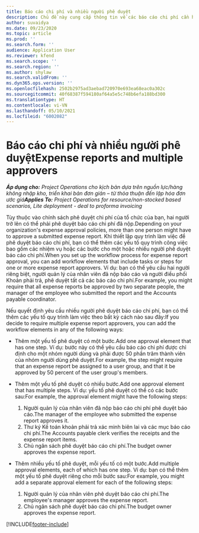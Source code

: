 ```yaml
---
title: Báo cáo chi phí và nhiều người phê duyệt
description: Chủ đề này cung cấp thông tin về các báo cáo chi phí cần hai người trở lên phê duyệt.
author: suvaidya
ms.date: 09/23/2020
ms.topic: article
ms.prod: ''
ms.search.form: ''
audience: Application User
ms.reviewer: kfend
ms.search.scope: ''
ms.search.region: ''
ms.author: shylaw
ms.search.validFrom: ''
ms.dyn365.ops.version: ''
ms.openlocfilehash: 2502b2975ad3aebad720970e693ea68eac0a302c
ms.sourcegitcommit: 40f68387f594180af64a5e5c748b6efa188bd300
ms.translationtype: HT
ms.contentlocale: vi-VN
ms.lasthandoff: 05/10/2021
ms.locfileid: "6002082"
---
```

# <a name="expense-reports-and-multiple-approvers"></a><span data-ttu-id="c2e11-103">Báo cáo chi phí và nhiều người phê duyệt</span><span class="sxs-lookup"><span data-stu-id="c2e11-103">Expense reports and multiple approvers</span></span>

<span data-ttu-id="c2e11-104">_**Áp dụng cho:** Project Operations cho kịch bản dựa trên nguồn lực/hàng không nhập kho, triển khai bản đơn giản – từ thỏa thuận đến lập hóa đơn ước giá_</span><span class="sxs-lookup"><span data-stu-id="c2e11-104">_**Applies To:** Project Operations for resource/non-stocked based scenarios, Lite deployment - deal to proforma invoicing_</span></span>

<span data-ttu-id="c2e11-105">Tùy thuộc vào chính sách phê duyệt chi phí của tổ chức của bạn, hai người trở lên có thể phải phê duyệt báo cáo chi phí đã nộp.</span><span class="sxs-lookup"><span data-stu-id="c2e11-105">Depending on your organization's expense approval policies, more than one person might have to approve a submitted expense report.</span></span> <span data-ttu-id="c2e11-106">Khi thiết lập quy trình làm việc để phê duyệt báo cáo chi phí, bạn có thể thêm các yếu tố quy trình công việc bao gồm các nhiệm vụ hoặc các bước cho một hoặc nhiều người phê duyệt báo cáo chi phí.</span><span class="sxs-lookup"><span data-stu-id="c2e11-106">When you set up the workflow process for expense report approval, you can add workflow elements that include tasks or steps for one or more expense report approvers.</span></span> <span data-ttu-id="c2e11-107">Ví dụ: bạn có thể yêu cầu hai người riêng biệt, người quản lý của nhân viên đã nộp báo cáo và người điều phối Khoản phải trả, phê duyệt tất cả các báo cáo chi phí.</span><span class="sxs-lookup"><span data-stu-id="c2e11-107">For example, you might require that all expense reports be approved by two separate people, the manager of the employee who submitted the report and the Accounts payable coordinator.</span></span>

<span data-ttu-id="c2e11-108">Nếu quyết định yêu cầu nhiều người phê duyệt báo cáo chi phí, bạn có thể thêm các yếu tố quy trình làm việc theo bất kỳ cách nào sau đây:</span><span class="sxs-lookup"><span data-stu-id="c2e11-108">If you decide to require multiple expense report approvers, you can add the workflow elements in any of the following ways:</span></span>

- <span data-ttu-id="c2e11-109">Thêm một yếu tố phê duyệt có một bước.</span><span class="sxs-lookup"><span data-stu-id="c2e11-109">Add one approval element that has one step.</span></span> <span data-ttu-id="c2e11-110">Ví dụ: bước này có thể yêu cầu báo cáo chi phí được chỉ định cho một nhóm người dùng và phải được 50 phần trăm thành viên của nhóm người dùng phê duyệt.</span><span class="sxs-lookup"><span data-stu-id="c2e11-110">For example, the step might require that an expense report be assigned to a user group, and that it be approved by 50 percent of the user group's members.</span></span>
- <span data-ttu-id="c2e11-111">Thêm một yếu tố phê duyệt có nhiều bước.</span><span class="sxs-lookup"><span data-stu-id="c2e11-111">Add one approval element that has multiple steps.</span></span> <span data-ttu-id="c2e11-112">Ví dụ: yếu tố phê duyệt có thể có các bước sau:</span><span class="sxs-lookup"><span data-stu-id="c2e11-112">For example, the approval element might have the following steps:</span></span>

    1. <span data-ttu-id="c2e11-113">Người quản lý của nhân viên đã nộp báo cáo chi phí phê duyệt báo cáo.</span><span class="sxs-lookup"><span data-stu-id="c2e11-113">The manager of the employee who submitted the expense report approves it.</span></span>
    2. <span data-ttu-id="c2e11-114">Thư ký Kế toán khoản phải trả xác minh biên lai và các mục báo cáo chi phí.</span><span class="sxs-lookup"><span data-stu-id="c2e11-114">The Accounts payable clerk verifies the receipts and the expense report items.</span></span>
    3. <span data-ttu-id="c2e11-115">Chủ ngân sách phê duyệt báo cáo chi phí.</span><span class="sxs-lookup"><span data-stu-id="c2e11-115">The budget owner approves the expense report.</span></span>

- <span data-ttu-id="c2e11-116">Thêm nhiều yếu tố phê duyệt, mỗi yếu tố có một bước.</span><span class="sxs-lookup"><span data-stu-id="c2e11-116">Add multiple approval elements, each of which has one step.</span></span> <span data-ttu-id="c2e11-117">Ví dụ: bạn có thể thêm một yếu tố phê duyệt riêng cho mỗi bước sau:</span><span class="sxs-lookup"><span data-stu-id="c2e11-117">For example, you might add a separate approval element for each of the following steps:</span></span>

    1. <span data-ttu-id="c2e11-118">Người quản lý của nhân viên phê duyệt báo cáo chi phí.</span><span class="sxs-lookup"><span data-stu-id="c2e11-118">The employee's manager approves the expense report.</span></span>
    2. <span data-ttu-id="c2e11-119">Chủ ngân sách phê duyệt báo cáo chi phí.</span><span class="sxs-lookup"><span data-stu-id="c2e11-119">The budget owner approves the expense report.</span></span>


[!INCLUDE[footer-include](../includes/footer-banner.md)]